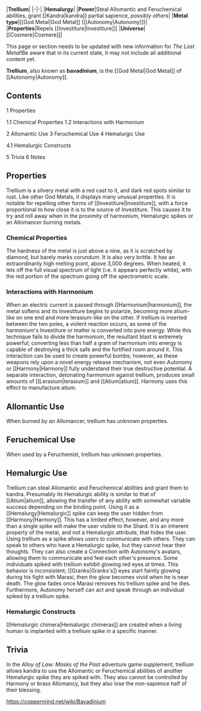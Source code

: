 |**Trellium**|
|-|-|
|**Hemalurgy**|
|**Power**|Steal Allomantic and Feruchemical abilities, grant [[Kandra\|kandra]] partial sapience, *possibly others*|
|**Metal type**|[[God Metal\|God Metal]] ([[Autonomy\|Autonomy]])|
|**Properties**|Repels [[Investiture\|Investiture]]|
|**Universe**|[[Cosmere\|Cosmere]]|

This page or section needs to be updated with new information for *The Lost Metal*!Be aware that in its current state, it may not include all additional content yet.

**Trellium**, also known as **bavadinium**, is the [[God Metal\|God Metal]] of [[Autonomy\|Autonomy]].

## Contents

1 Properties

1.1 Chemical Properties
1.2 Interactions with Harmonium


2 Allomantic Use
3 Feruchemical Use
4 Hemalurgic Use

4.1 Hemalurgic Constructs


5 Trivia
6 Notes


## Properties
Trellium is a silvery metal with a red cast to it, and dark red spots similar to rust. Like other God Metals, it displays many unusual properties. It is notable for repelling other forms of [[Investiture\|Investiture]], with a force proportional to how close it is to the source of Investiture. This causes it to try and roll away when in the proximity of harmonium, Hemalurgic spikes or an Allomancer burning metals.

### Chemical Properties
The hardness of the metal is just above a nine, as it is scratched by diamond, but barely marks corundum. It is also very brittle. It has an extraordinarily high melting point, above 3,000 degrees. When heated, it lets off the full visual spectrum of light (i.e. it appears perfectly white), with the red portion of the spectrum going off the spectrometric scale.

### Interactions with Harmonium
When an electric current is passed through [[Harmonium\|harmonium]], the metal softens and its Investiture begins to polarize, becoming more atium-like on one end and more lerasium-like on the other. If trellium is inserted between the two poles, a violent reaction occurs, as some of the harmonium's Investiture or matter is converted into pure energy. While this technique fails to divide the harmonium, the resultant blast is extremely powerful; converting less than half a gram of harmonium into energy is capable of destroying a thick safe and the fortified room around it. This interaction can be used to create powerful bombs; however, as these weapons rely upon a novel energy release mechanism, not even Autonomy or [[Harmony\|Harmony]] fully understand their true destructive potential.
A separate interaction, detonating harmonium against trellium, produces small amounts of [[Lerasium\|lerasium]] and [[Atium\|atium]]. Harmony uses this effect to manufacture atium.

## Allomantic Use
When burned by an Allomancer, trellium has unknown properties.

## Feruchemical Use
When used by a Feruchemist, trellium has unknown properties.

## Hemalurgic Use
Trellium can steal Allomantic and Feruchemical abilities and grant them to kandra. Presumably its Hemalurgic ability is similar to that of [[Atium\|atium]], allowing the transfer of any ability with somewhat variable success depending on the binding point. Using it as a [[Hemalurgy\|Hemalurgic]] spike can keep the user hidden from [[Harmony\|Harmony]]. This has a limited effect, however, and any more than a single spike will make the user visible to the Shard. It is an inherent property of the metal, and not a Hemalurgic attribute, that hides the user.
Using trellium as a spike allows users to communicate with others. They can speak to others who have a Hemalurgic spike, but they cannot hear their thoughts. They can also create a Connection with Autonomy's avatars, allowing them to communicate and feel each other's presence. Some individuals spiked with trellium exhibit glowing red eyes at times. This behavior is inconsistent; [[Granks\|Granks's]] eyes start faintly glowing during his fight with Marasi, then the glow becomes vivid when he is near death. The glow fades once Marasi removes his trellium spike and he dies. Furthermore, Autonomy herself can act and speak through an individual spiked by a trellium spike.

### Hemalurgic Constructs
[[Hemalurgic chimera\|Hemalurgic chimeras]] are created when a living human is implanted with a trellium spike in a specific manner.

## Trivia
In the *Alloy of Law: Masks of the Past* adventure game supplement, trellium allows kandra to use the Allomantic or Feruchemical abilities of another Hemalurgic spike they are spiked with. They also cannot be controlled by Harmony or brass Allomancy, but they also lose the non-sapience half of their blessing.


https://coppermind.net/wiki/Bavadinium